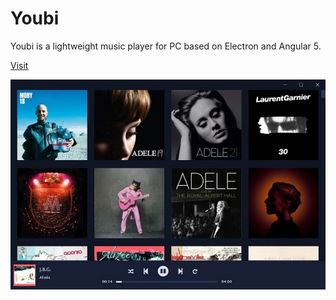 # Youbi

Youbi is a lightweight music player for PC based on Electron and Angular 5.

[Visit](https://josselinbuils.me)

![Preview](https://raw.githubusercontent.com/josselinbuils/youbi/master/youbi.jpg)
